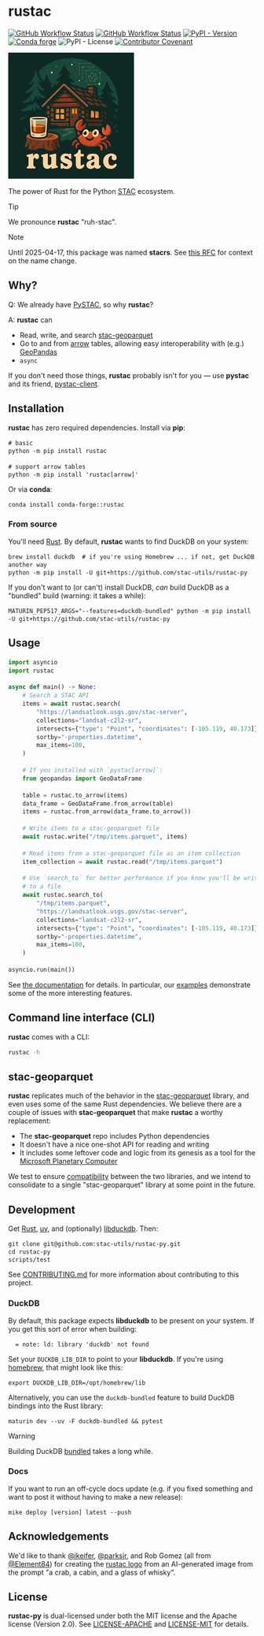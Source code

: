 # rustac

[![GitHub Workflow Status](https://img.shields.io/github/actions/workflow/status/stac-utils/rustac-py/ci.yaml?branch=main&style=for-the-badge)](https://github.com/stac-utils/rustac-py/actions/workflows/ci.yaml)
[![GitHub Workflow Status](https://img.shields.io/github/actions/workflow/status/stac-utils/rustac-py/docs.yaml?branch=main&style=for-the-badge&label=Docs)](https://stac-utils.github.io/rustac-py/latest/)
[![PyPI - Version](https://img.shields.io/pypi/v/rustac?style=for-the-badge)](https://pypi.org/project/rustac)
[![Conda forge](https://img.shields.io/conda/v/conda-forge/rustac?style=for-the-badge)](https://anaconda.org/conda-forge/rustac)
![PyPI - License](https://img.shields.io/pypi/l/rustac?style=for-the-badge)
[![Contributor Covenant](https://img.shields.io/badge/Contributor%20Covenant-2.1-4baaaa.svg?style=for-the-badge)](./CODE_OF_CONDUCT)

![The rustac logo](./img/rustac-small.png)

The power of Rust for the Python [STAC](https://stacspec.org/) ecosystem.

<!-- markdownlint-disable MD028 -->
> [!TIP]
> We pronounce **rustac** "ruh-stac".

> [!NOTE]
> Until 2025-04-17, this package was named **stacrs**.
> See [this RFC](https://github.com/stac-utils/rustac/issues/641) for context on the name change.
<!-- markdownlint-enable MD028 -->

## Why?

Q: We already have [PySTAC](https://github.com/stac-utils/pystac), so why **rustac**?

A: **rustac** can

- Read, write, and search [stac-geoparquet](https://github.com/stac-utils/stac-geoparquet)
- Go to and from [arrow](https://arrow.apache.org/) tables, allowing easy interoperability with (e.g.) [GeoPandas](https://geopandas.org/en/stable/)
- `async`

If you don't need those things, **rustac** probably isn't for you — use **pystac** and its friend, [pystac-client](https://github.com/stac-utils/pystac-client).

## Installation

**rustac** has zero required dependencies.
Install via **pip**:

```shell
# basic
python -m pip install rustac

# support arrow tables
python -m pip install 'rustac[arrow]'
```

Or via **conda**:

```shell
conda install conda-forge::rustac
```

### From source

You'll need [Rust](https://rustup.rs/).
By default, **rustac** wants to find DuckDB on your system:

```shell
brew install duckdb  # if you're using Homebrew ... if not, get DuckDB another way
python -m pip install -U git+https://github.com/stac-utils/rustac-py
```

If you don't want to (or can't) install DuckDB,  _can_ build DuckDB as a "bundled" build (warning: it takes a while):

```shell
MATURIN_PEP517_ARGS="--features=duckdb-bundled" python -m pip install -U git+https://github.com/stac-utils/rustac-py
```

## Usage

```python
import asyncio
import rustac

async def main() -> None:
    # Search a STAC API
    items = await rustac.search(
        "https://landsatlook.usgs.gov/stac-server",
        collections="landsat-c2l2-sr",
        intersects={"type": "Point", "coordinates": [-105.119, 40.173]},
        sortby="-properties.datetime",
        max_items=100,
    )

    # If you installed with `pystac[arrow]`:
    from geopandas import GeoDataFrame

    table = rustac.to_arrow(items)
    data_frame = GeoDataFrame.from_arrow(table)
    items = rustac.from_arrow(data_frame.to_arrow())

    # Write items to a stac-geoparquet file
    await rustac.write("/tmp/items.parquet", items)

    # Read items from a stac-geoparquet file as an item collection
    item_collection = await rustac.read("/tmp/items.parquet")

    # Use `search_to` for better performance if you know you'll be writing the items
    # to a file
    await rustac.search_to(
        "/tmp/items.parquet",
        "https://landsatlook.usgs.gov/stac-server",
        collections="landsat-c2l2-sr",
        intersects={"type": "Point", "coordinates": [-105.119, 40.173]},
        sortby="-properties.datetime",
        max_items=100,
    )

asyncio.run(main())
```

See [the documentation](https://stac-utils.github.io/rustac-py) for details.
In particular, our [examples](https://stac-utils.github.io/rustac-py/latest/generated/gallery/) demonstrate some of the more interesting features.

## Command line interface (CLI)

**rustac** comes with a CLI:

```bash
rustac -h
```

## stac-geoparquet

**rustac** replicates much of the behavior in the [stac-geoparquet](https://github.com/stac-utils/stac-geoparquet) library, and even uses some of the same Rust dependencies.
We believe there are a couple of issues with **stac-geoparquet** that make **rustac** a worthy replacement:

- The **stac-geoparquet** repo includes Python dependencies
- It doesn't have a nice one-shot API for reading and writing
- It includes some leftover code and logic from its genesis as a tool for the [Microsoft Planetary Computer](https://planetarycomputer.microsoft.com/)

We test to ensure [compatibility](https://github.com/stac-utils/rustac/blob/main/scripts/validate-stac-geoparquet) between the two libraries, and we intend to consolidate to a single "stac-geoparquet" library at some point in the future.

## Development

Get [Rust](https://rustup.rs/), [uv](https://docs.astral.sh/uv/getting-started/installation/), and (optionally) [libduckdb](https://duckdb.org/docs/installation/index).
Then:

```shell
git clone git@github.com:stac-utils/rustac-py.git
cd rustac-py
scripts/test
```

See [CONTRIBUTING.md](./CONTRIBUTING.md) for more information about contributing to this project.

### DuckDB

By default, this package expects **libduckdb** to be present on your system.
If you get this sort of error when building:

```shell
  = note: ld: library 'duckdb' not found
```

Set your `DUCKDB_LIB_DIR` to point to your **libduckdb**.
If you're using [homebrew](https://brew.sh/), that might look like this:

```shell
export DUCKDB_LIB_DIR=/opt/homebrew/lib
```

Alternatively, you can use the `duckdb-bundled` feature to build DuckDB bindings into the Rust library:

```shell
maturin dev --uv -F duckdb-bundled && pytest
```

> [!WARNING]
> Building DuckDB [bundled](https://github.com/duckdb/duckdb-rs?tab=readme-ov-file#notes-on-building-duckdb-and-libduckdb-sys) takes a long while.

### Docs

If you want to run an off-cycle docs update (e.g. if you fixed something and want to post it without having to make a new release):

```shell
mike deploy [version] latest --push
```

## Acknowledgements

We'd like to thank [@jkeifer](https://github.com/jkeifer), [@parksjr](https://github.com/parksjr), and Rob Gomez (all from [@Element84](https://github.com/Element84)) for creating the [rustac logo](./img/rustac.svg) from an AI-generated image from the prompt "a crab, a cabin, and a glass of whisky".

## License

**rustac-py** is dual-licensed under both the MIT license and the Apache license (Version 2.0).
See [LICENSE-APACHE](./LICENSE-APACHE) and [LICENSE-MIT](./LICENSE-MIT) for details.
